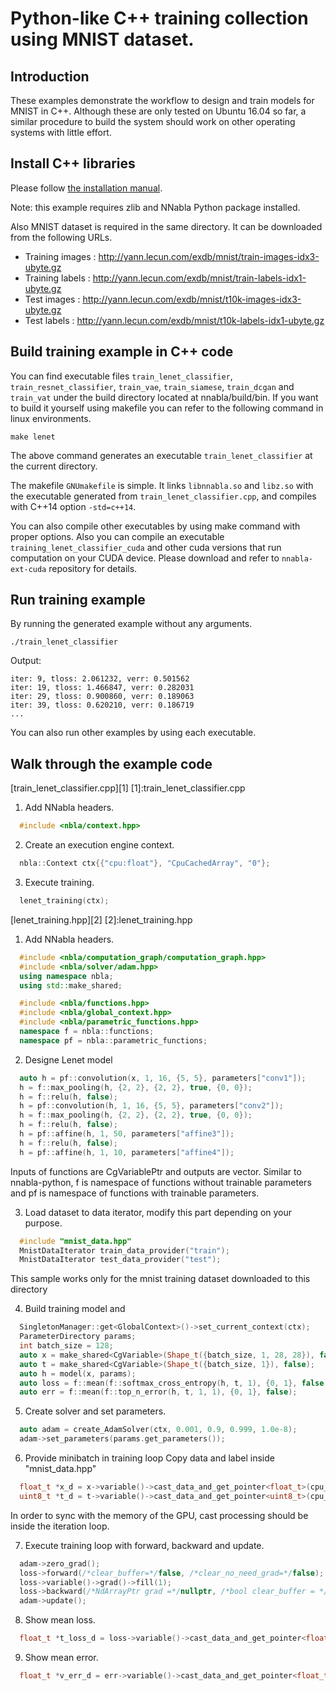 # Python-like C++ training collection using MNIST dataset.

## Introduction

These examples demonstrate the workflow to design and train models for MNIST in C++.
Although these are only tested on Ubuntu 16.04 so far,
a similar procedure to build the system should work on other operating systems with little effort.

## Install C++ libraries

Please follow [the installation manual](https://github.com/sony/nnabla/blob/master/doc/build/build_cpp_utils.md).

Note: this example requires zlib and NNabla Python package installed.

Also MNIST dataset is required in the same directory.
It can be downloaded from the following URLs.
* Training images : http://yann.lecun.com/exdb/mnist/train-images-idx3-ubyte.gz
* Training labels : http://yann.lecun.com/exdb/mnist/train-labels-idx1-ubyte.gz
* Test images : http://yann.lecun.com/exdb/mnist/t10k-images-idx3-ubyte.gz
* Test labels : http://yann.lecun.com/exdb/mnist/t10k-labels-idx1-ubyte.gz

## Build training example in C++ code
You can find executable files `train_lenet_classifier`, `train_resnet_classifier`, `train_vae`, `train_siamese`, `train_dcgan` and `train_vat`  under the build directory located at nnabla/build/bin.
If you want to build it yourself using makefile you can refer to the following command in linux environments.

```shell
make lenet
```

The above command generates an executable `train_lenet_classifier` at the current directory.

The makefile `GNUmakefile` is simple.
It links `libnnabla.so` and `libz.so` with the executable generated from `train_lenet_classifier.cpp`, and compiles with C++14 option `-std=c++14`.

You can also compile other executables by using make command with proper options.
Also you can compile an executable `training_lenet_classifier_cuda` and other cuda versions that run computation on your CUDA device.
Please download and refer to `nnabla-ext-cuda` repository for details.

## Run training example
By running the generated example without any arguments.

```shell
./train_lenet_classifier
```

Output:
```
iter: 9, tloss: 2.061232, verr: 0.501562
iter: 19, tloss: 1.466847, verr: 0.282031
iter: 29, tloss: 0.900860, verr: 0.189063
iter: 39, tloss: 0.620210, verr: 0.186719
...
```

You can also run other examples by using each executable.


## Walk through the example code

[train_lenet_classifier.cpp][1]
[1]:train_lenet_classifier.cpp
1. Add NNabla headers.
```c++
  #include <nbla/context.hpp>
```

2. Create an execution engine context.
```c++
  nbla::Context ctx{{"cpu:float"}, "CpuCachedArray", "0"};
```

3. Execute training.
```c++
  lenet_training(ctx);
```

[lenet_training.hpp][2]
[2]:lenet_training.hpp
1. Add NNabla headers.
```c++
  #include <nbla/computation_graph/computation_graph.hpp>
  #include <nbla/solver/adam.hpp>
  using namespace nbla;
  using std::make_shared;

  #include <nbla/functions.hpp>
  #include <nbla/global_context.hpp>
  #include <nbla/parametric_functions.hpp>
  namespace f = nbla::functions;
  namespace pf = nbla::parametric_functions;
```

2. Designe Lenet model
```c++
  auto h = pf::convolution(x, 1, 16, {5, 5}, parameters["conv1"]);
  h = f::max_pooling(h, {2, 2}, {2, 2}, true, {0, 0});
  h = f::relu(h, false);
  h = pf::convolution(h, 1, 16, {5, 5}, parameters["conv2"]);
  h = f::max_pooling(h, {2, 2}, {2, 2}, true, {0, 0});
  h = f::relu(h, false);
  h = pf::affine(h, 1, 50, parameters["affine3"]);
  h = f::relu(h, false);
  h = pf::affine(h, 1, 10, parameters["affine4"]);
```
 Inputs of functions are CgVariablePtr and outputs are vector<CgVariablePtr>.
 Similar to nnabla-python, f is namespace of functions without trainable parameters
 and pf is namespace of functions with trainable parameters.

3. Load dataset to data iterator, modify this part depending on your purpose.
```c++
  #include "mnist_data.hpp"
  MnistDataIterator train_data_provider("train");
  MnistDataIterator test_data_provider("test");
```
  This sample works only for the mnist training dataset downloaded to this directory

4. Build training model and
```c++
  SingletonManager::get<GlobalContext>()->set_current_context(ctx);
  ParameterDirectory params;
  int batch_size = 128;
  auto x = make_shared<CgVariable>(Shape_t({batch_size, 1, 28, 28}), false);
  auto t = make_shared<CgVariable>(Shape_t({batch_size, 1}), false);
  auto h = model(x, params);
  auto loss = f::mean(f::softmax_cross_entropy(h, t, 1), {0, 1}, false);
  auto err = f::mean(f::top_n_error(h, t, 1, 1), {0, 1}, false);
```

5. Create solver and set parameters.
```c++
  auto adam = create_AdamSolver(ctx, 0.001, 0.9, 0.999, 1.0e-8);
  adam->set_parameters(params.get_parameters());
```

6. Provide minibatch in training loop
   Copy data and label inside "mnist_data.hpp"
```c++
  float_t *x_d = x->variable()->cast_data_and_get_pointer<float_t>(cpu_ctx, true);
  uint8_t *t_d = t->variable()->cast_data_and_get_pointer<uint8_t>(cpu_ctx, true);
```
In order to sync with the memory of the GPU, cast processing should be inside the iteration loop.

7. Execute training loop with forward, backward and update.
```c++
  adam->zero_grad();
  loss->forward(/*clear_buffer=*/false, /*clear_no_need_grad=*/false);
  loss->variable()->grad()->fill(1);
  loss->backward(/*NdArrayPtr grad =*/nullptr, /*bool clear_buffer = */false);
  adam->update();
```
8. Show mean loss.
```c++
  float_t *t_loss_d = loss->variable()->cast_data_and_get_pointer<float_t>(cpu_ctx, false);
```

9. Show mean error.
```c++
  float_t *v_err_d = err->variable()->cast_data_and_get_pointer<float_t>(cpu_ctx, false);
```